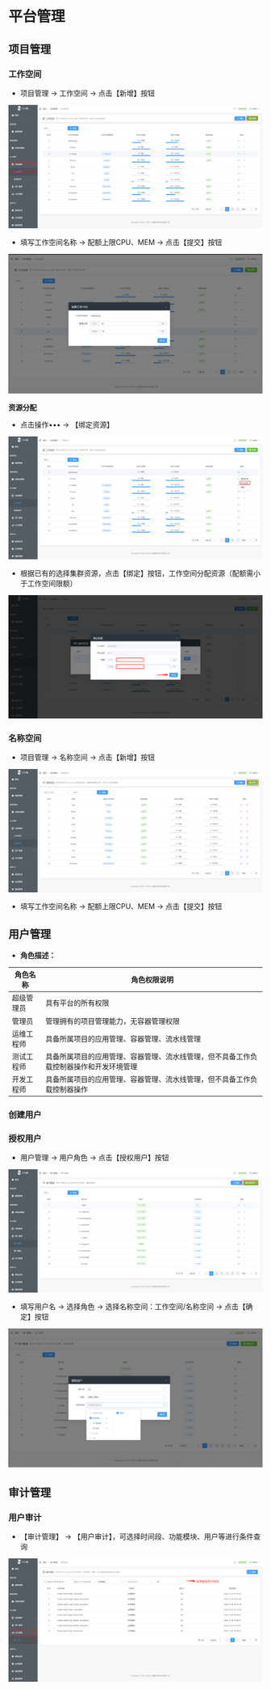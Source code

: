 # 平台管理

## 项目管理

### 工作空间

- 项目管理 → 工作空间 → 点击【新增】按钮

![](images\3.png)

- 填写工作空间名称 → 配额上限CPU、MEM → 点击【提交】按钮

![](images\4.png)

**资源分配**

- 点击操作••• → 【绑定资源】

![](images\7.png)

- 根据已有的选择集群资源，点击【绑定】按钮，工作空间分配资源（配额需小于工作空间限额）

![](images\6.png)

### 名称空间

- 项目管理 → 名称空间 → 点击【新增】按钮

![](images\5.png)

- 填写工作空间名称 → 配额上限CPU、MEM → 点击【提交】按钮





## 用户管理

- **角色描述：**

| 角色名称   | 角色权限说明                                                 |
| ---------- | ------------------------------------------------------------ |
| 超级管理员 | 具有平台的所有权限                                           |
| 管理员     | 管理拥有的项目管理能力，无容器管理权限                       |
| 运维工程师 | 具备所属项目的应用管理、容器管理、流水线管理                 |
| 测试工程师 | 具备所属项目的应用管理、容器管理、流水线管理，但不具备工作负载控制器操作和开发环境管理 |
| 开发工程师 | 具备所属项目的应用管理、容器管理、流水线管理，但不具备工作负载控制器操作 |

### 创建用户

### 授权用户

- 用户管理 → 用户角色 → 点击【授权用户】按钮

![](images\9.png)

- 填写用户名 → 选择角色 → 选择名称空间：工作空间/名称空间 → 点击【确定】按钮

![](images\10.png)

## 审计管理

### 用户审计

- 【审计管理】 → 【用户审计】，可选择时间段、功能模块、用户等进行条件查询

![](images\23.png)